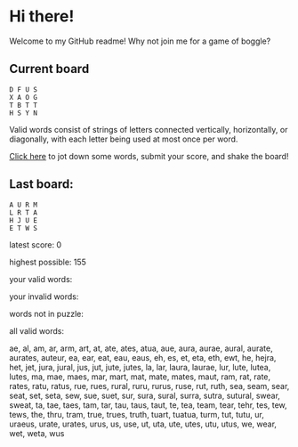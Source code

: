 # Hi there!

Welcome to my GitHub readme! Why not join me for a game of boggle?

## Current board

```
D F U S 
X A O G 
T B T T 
H S Y N 
```

Valid words consist of strings of letters connected vertically, horizontally, or diagonally, with each letter being used at most once per word.

[Click here](https://github.com/bernardbeckerman/bernardbeckerman/issues/new?title=shake&body=D%20F%20U%20S%20%0AX%20A%20O%20G%20%0AT%20B%20T%20T%20%0AH%20S%20Y%20N%20%0A%0ADon%27t%20delete%20this%20line.%20Write%20a%20comma-separated%20list%20of%20words%20below%2C%20then%20hit%20submit%20to%20score.%0A%0A) to jot down some words, submit your score, and shake the board!

## Last board:

```
A U R M 
L R T A 
H J U E 
E T W S 
```

latest score: 0

highest possible: 155

your valid words:



your invalid words:



words not in puzzle:



all valid words:

ae, al, am, ar, arm, art, at, ate, ates, atua, aue, aura, aurae, aural, aurate, aurates, auteur, ea, ear, eat, eau, eaus, eh, es, et, eta, eth, ewt, he, hejra, het, jet, jura, jural, jus, jut, jute, jutes, la, lar, laura, laurae, lur, lute, lutea, lutes, ma, mae, maes, mar, mart, mat, mate, mates, maut, ram, rat, rate, rates, ratu, ratus, rue, rues, rural, ruru, rurus, ruse, rut, ruth, sea, seam, sear, seat, set, seta, sew, sue, suet, sur, sura, sural, surra, sutra, sutural, swear, sweat, ta, tae, taes, tam, tar, tau, taus, taut, te, tea, team, tear, tehr, tes, tew, tews, the, thru, tram, true, trues, truth, tuart, tuatua, turm, tut, tutu, ur, uraeus, urate, urates, urus, us, use, ut, uta, ute, utes, utu, utus, we, wear, wet, weta, wus